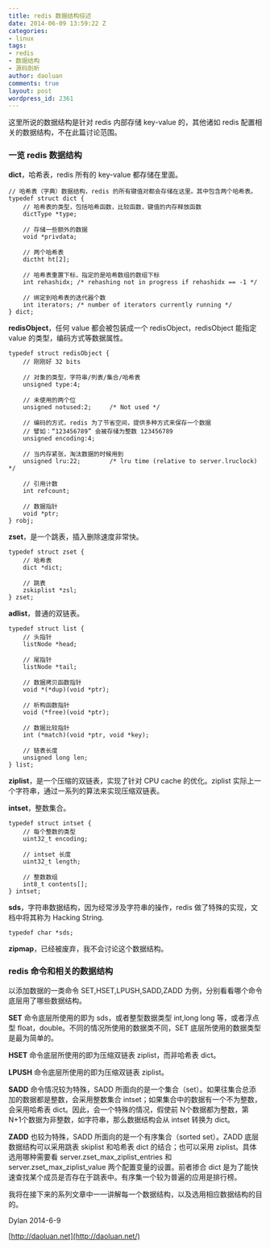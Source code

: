 ```yaml
---
title: redis 数据结构综述
date: 2014-06-09 13:59:22 Z
categories:
- linux
tags:
- redis
- 数据结构
- 源码剖析
author: daoluan
comments: true
layout: post
wordpress_id: 2361
---
```


这里所说的数据结构是针对 redis 内部存储 key-value 的，其他诸如 redis 配置相关的数据结构，不在此篇讨论范围。


### 一览 redis 数据结构


**dict**，哈希表，redis 所有的 key-value 都存储在里面。

    
    // 哈希表（字典）数据结构，redis 的所有键值对都会存储在这里。其中包含两个哈希表。
    typedef struct dict {
        // 哈希表的类型，包括哈希函数，比较函数，键值的内存释放函数
        dictType *type;
    
        // 存储一些额外的数据
        void *privdata;
    
        // 两个哈希表
        dictht ht[2];
    
        // 哈希表重置下标，指定的是哈希数组的数组下标
        int rehashidx; /* rehashing not in progress if rehashidx == -1 */
    
        // 绑定到哈希表的迭代器个数
        int iterators; /* number of iterators currently running */
    } dict;


**redisObject**，任何 value 都会被包装成一个 redisObject，redisObject 能指定 value 的类型，编码方式等数据属性。

    
    typedef struct redisObject {
        // 刚刚好 32 bits
    
        // 对象的类型，字符串/列表/集合/哈希表
        unsigned type:4;
    
        // 未使用的两个位
        unsigned notused:2;     /* Not used */
    
        // 编码的方式，redis 为了节省空间，提供多种方式来保存一个数据
        // 譬如：“123456789” 会被存储为整数 123456789
        unsigned encoding:4;
    
        // 当内存紧张，淘汰数据的时候用到
        unsigned lru:22;        /* lru time (relative to server.lruclock) */
    
        // 引用计数
        int refcount;
    
        // 数据指针
        void *ptr;
    } robj;


**zset**，是一个跳表，插入删除速度非常快。

    
    typedef struct zset {
        // 哈希表
        dict *dict;
    
        // 跳表
        zskiplist *zsl;
    } zset;


**adlist**，普通的双链表。

    
    typedef struct list {
        // 头指针
        listNode *head;
    
        // 尾指针
        listNode *tail;
    
        // 数据拷贝函数指针
        void *(*dup)(void *ptr);
    
        // 析构函数指针
        void (*free)(void *ptr);
    
        // 数据比较指针
        int (*match)(void *ptr, void *key);
    
        // 链表长度
        unsigned long len;
    } list;


**ziplist**，是一个压缩的双链表，实现了针对 CPU cache 的优化。ziplist 实际上一个字符串，通过一系列的算法来实现压缩双链表。

**intset**，整数集合。

    
    typedef struct intset {
        // 每个整数的类型
        uint32_t encoding;
    
        // intset 长度
        uint32_t length;
    
        // 整数数组
        int8_t contents[];
    } intset;


**sds**，字符串数据结构，因为经常涉及字符串的操作，redis 做了特殊的实现，文档中将其称为 Hacking String.

    
    typedef char *sds;


**zipmap**，已经被废弃，我不会讨论这个数据结构。


### redis 命令和相关的数据结构


以添加数据的一类命令 SET,HSET,LPUSH,SADD,ZADD 为例，分别看看哪个命令底层用了哪些数据结构。

**SET** 命令底层所使用的即为 sds，或者整型数据类型 int,long long 等，或者浮点型 float，double。不同的情况所使用的数据类不同，SET 底层所使用的数据类型是最为简单的。

**HSET** 命令底层所使用的即为压缩双链表 ziplist，而非哈希表 dict。

**LPUSH** 命令底层所使用的即为压缩双链表 ziplist。

**SADD** 命令情况较为特殊，SADD 所面向的是一个集合（set）。如果往集合总添加的数据都是整数，会采用整数集合 intset；如果集合中的数据有一个不为整数，会采用哈希表 dict。因此，会一个特殊的情况，假使前 N个数据都为整数，第 N+1个数据为非整数，如字符串，那么数据结构会从 intset 转换为 dict。

**ZADD** 也较为特殊，SADD 所面向的是一个有序集合（sorted set）。ZADD 底层数据结构可以采用跳表 skiplist 和哈希表 dict 的结合；也可以采用 ziplist。具体选用哪种需要看 server.zset_max_ziplist_entries 和 server.zset_max_ziplist_value 两个配置变量的设置。前者掺合 dict 是为了能快速查找某个成员是否存在于跳表中。有序集一个较为普遍的应用是排行榜。

我将在接下来的系列文章中一一讲解每一个数据结构，以及选用相应数据结构的目的。



Dylan 2014-6-9

[http://daoluan.net](http://daoluan.net/)
